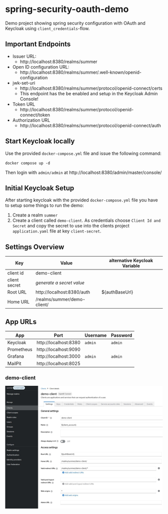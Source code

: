 # spring-security-oauth-demo

Demo project showing spring security configuration with OAuth and Keycloak using `client_credentials`-flow.

## Important Endpoints

* Issuer URL:  
  * http://localhost:8380/realms/summer
* Open ID configuration URL:
  * http://localhost:8380/realms/summer/.well-known/openid-configuration
* jwk-set-uri
  * http://localhost:8380/realms/summer/protocol/openid-connect/certs
  * This endpoint has the be enabled and setup in the Keycloak Admin Console!
* Token URL
  * http://localhost:8380/realms/summer/protocol/openid-connect/token
* Authorization URL
  * http://localhost:8380/realms/summer/protocol/openid-connect/auth

## Start Keycloak locally

Use the provided `docker-compose.yml` file and issue the following command:

    docker compose up -d

Then login with `admin/admin` at http://localhost:8380/admin/master/console/

## Initial Keycloak Setup

After starting keycloak with the provided `docker-compose.yml` file you have to setup some things to run the demo:

1. Create a realm `summer`
2. Create a client called `demo-client`. As credentials choose `Client Id and Secret` and copy the secret to use into the clients project `application.yaml` file at key `client-secret`.

## Settings Overview

| Key           | Value                      | alternative Keycloak Variable |
|---------------|----------------------------|-------------------------------|
| client id     | demo-client                |                               |
| client secret | _generate a secret value_   |                               |
| Root URL      | http://localhost:8380/auth | ${authBaseUrl}                |
| Home URL      | /realms/summer/demo-client/ |                               |

## App URLs

| App        | Port                  | Username | Password
|------------|-----------------------|-|-
| Keycloak   | http://localhost:8380 | `admin` | `admin`
| Prometheus | http://localhost:9090 | |
| Grafana    | http://localhost:3000 | `admin` | `admin`
| MailPit    | http://localhost:8025 |  | 

### demo-client

![demo-client](keycloak/screenshots/demo-client.jpg?raw=true "demo-client")

